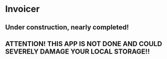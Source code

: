 # Invoicer 

## Under construction, nearly completed!

## ATTENTION! THIS APP IS NOT DONE AND COULD SEVERELY DAMAGE YOUR LOCAL STORAGE!!
